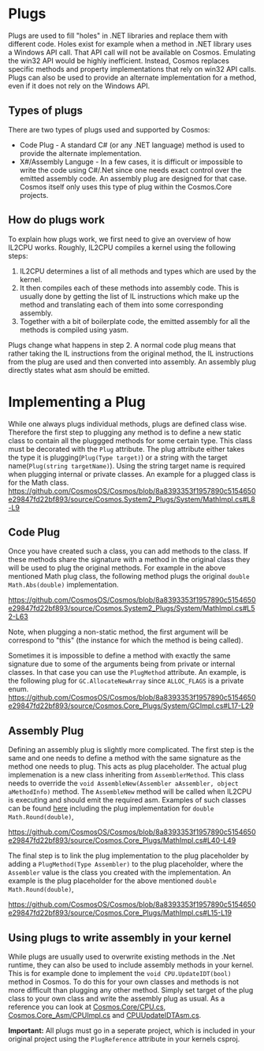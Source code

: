 # Plugs

Plugs are used to fill "holes" in .NET libraries and replace them with different 
 code. Holes exist for example when a method in .NET library uses a Windows API 
 call. That API call will not be available on Cosmos. Emulating the win32 API would be highly inefficient. Instead, 
 Cosmos replaces specific methods and property implementations that rely on 
 win32 API calls. Plugs can also be used to provide an alternate implementation 
 for a method, even if it does not rely on the Windows API.

## Types of plugs

There are two types of plugs used and supported by Cosmos:

*   Code Plug - A standard C# (or any .NET language) method is used to provide the alternate implementation.
*   X#/Assembly Languge - In a few cases, it is difficult or impossible to write the code using C#/.Net since one needs exact control over the emitted assembly code. An assembly plug are designed for that case. Cosmos itself only uses this type of plug within the Cosmos.Core projects.

## How do plugs work

To explain  how plugs work, we first need to give an overview of how IL2CPU works. Roughly, IL2CPU compiles a kernel using the following steps: 
1. IL2CPU determines a list of all methods and types which are used by the kernel.
2. It then compiles each of these methods into assembly code. 
This is usually done by getting the list of IL instructions which make up the method and translating each of them into some corresponding assembly.
3. Together with a bit of boilerplate code, the emitted assembly for all the methods is compiled using yasm. 

Plugs change what happens in step 2. A normal code plug means that rather taking the IL instructions from the original method, the IL instructions from the plug are used and then converted into assembly. An assembly plug directly states what asm should be emitted. 

# Implementing a Plug

While one always plugs individual methods, plugs are defined class wise. Therefore the first step to plugging any method is to define a new static class to contain all the pluggged methods for some certain type. This class must be decorated with the `Plug` attribute. The plug attribute either takes the type it is plugging(`Plug(Type target)`) or a string with the target name(`Plug(string targetName)`). Using the string target name is required when plugging internal or private classes. An example for a plugged class is for the Math class. https://github.com/CosmosOS/Cosmos/blob/8a8393353f1957890c5154650e29847fd22bf893/source/Cosmos.System2_Plugs/System/MathImpl.cs#L8-L9

## Code Plug

Once you have created such a class, you can add methods to the class. If these methods share the signature with a method in the original class they will be used to plug the original methods. For example in the above mentioned Math plug class, the following method plugs the original `double Math.Abs(double)` implementation.

https://github.com/CosmosOS/Cosmos/blob/8a8393353f1957890c5154650e29847fd22bf893/source/Cosmos.System2_Plugs/System/MathImpl.cs#L52-L63

Note, when plugging a non-static method, the first argument will be correspond to "this" (the instance for which the method is being called). 

Sometimes it is impossible to define a method with exactly the same signature due to some of the arguments being from private or internal classes. In that case you can use the `PlugMethod` attribute. An example, is the following plug for `GC.AllocateNewArray` since `ALLOC_FLAGS` is a private enum. 
https://github.com/CosmosOS/Cosmos/blob/8a8393353f1957890c5154650e29847fd22bf893/source/Cosmos.Core_Plugs/System/GCImpl.cs#L17-L29

## Assembly Plug

Defining an assembly plug is slightly more complicated. The first step is the same and one needs to define a method with the same signature as the method one needs to plug. This acts as plug placeholder. The actual plug implemenation is a new class inheriting from `AssemblerMethod`. This class needs to override the `void AssembleNew(Assembler aAssembler, object aMethodInfo)` method. The `AssembleNew` method will be called when IL2CPU is executing and should emit the required asm. Examples of such classes can be found [here](https://github.com/CosmosOS/Cosmos/blob/master/source/Cosmos.Core_Plugs/MathImpl.cs) including the plug implementation for `double Math.Round(double)`,

https://github.com/CosmosOS/Cosmos/blob/8a8393353f1957890c5154650e29847fd22bf893/source/Cosmos.Core_Plugs/MathImpl.cs#L40-L49

The final step is to link the plug implementation to the plug placeholder by adding a `PlugMethod(Type Assembler)` to the plug placeholder, where the `Assembler` value is the class you created with the implementation. An example is the plug placeholder for the above mentioned `double Math.Round(double)`,

https://github.com/CosmosOS/Cosmos/blob/8a8393353f1957890c5154650e29847fd22bf893/source/Cosmos.Core_Plugs/MathImpl.cs#L15-L19

## Using plugs to write assembly in your kernel

While plugs are usually used to overwrite existing methods in the .Net runtime, they can also be used to include assembly methods in your kernel. 
This is for example done to implement the `void CPU.UpdateIDT(bool)` method in Cosmos. 
To do this for your own classes and methods is not more difficult than plugging any other method. Simply set target of the plug class to your own class and write the assembly plug as usual. As a reference you can look at [Cosmos.Core/CPU.cs](https://github.com/CosmosOS/Cosmos/blob/master/source/Cosmos.Core/CPU.cs), [Cosmos.Core_Asm/CPUImpl.cs](https://github.com/CosmosOS/Cosmos/blob/master/source/Cosmos.Core_Asm/CPUImpl.cs) and [CPUUpdateIDTAsm.cs]( https://github.com/CosmosOS/Cosmos/blob/master/source/Cosmos.Core_Asm/CPU/CPUUpdateIDTAsm.cs).

**Important:** All plugs must go in a seperate project, which is included in your original project using the `PlugReference` attribute in your kernels csproj.
